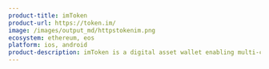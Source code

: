 ```yaml
---
product-title: imToken
product-url: https://token.im/
image: /images/output_md/httpstokenim.png
ecosystem: ethereum, eos
platform: ios, android
product-description: imToken is a digital asset wallet enabling multi-chain asset management, dApp browsing and exchange of value. [Interview with imToken](/iamtoken).
---
```


